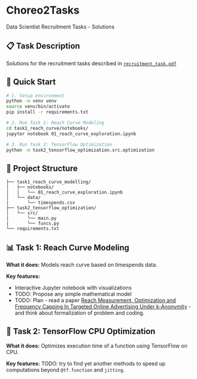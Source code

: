# Choreo2Tasks
Data Scientist Recruitment Tasks - Solutions

## 📋 Task Description
Solutions for the recruitment tasks described in [`recruitment_task.pdf`](recruitment_task.pdf)

## 🚀 Quick Start

```bash
# 1. Setup environment
python -m venv venv
source venv/bin/activate
pip install -r requirements.txt

# 2. Run Task 1: Reach Curve Modeling
cd task1_reach_curve/notebooks/
jupyter notebook 01_reach_curve_exploration.ipynb

# 3. Run Task 2: TensorFlow Optimization
python -m task2_tensorflow_optimization.src.optimization
```

## 📁 Project Structure

```
├── task1_reach_curve_modelling/
│   ├── notebooks/
|   |   └── 01_reach_curve_exploration.ipynb
│   └── data/
|       └── timespends.csv            
├── task2_tensorflow_optimization/
│   └── src/
|       └── main.py
|       └── funcs.py
└── requirements.txt
```

## 📊 Task 1: Reach Curve Modeling

**What it does:** Models reach curve based on timespends data.

**Key features:**
- Interactive Jupyter notebook with visualizations
- TODO: Propose any simple mathematical model
- TODO: Plan - read a paper [Reach Measurement, Optimization and Frequency Capping In Targeted Online Advertising Under k-Anonymity](https://arxiv.org/abs/2501.04882) - and think about formalization of problem and coding.

## 🔧 Task 2: TensorFlow CPU Optimization

**What it does:** Optimizes execution time of a function using TensorFlow on CPU.

**Key features:** 
TODO: try to find yet another methods to speed up computations beyond ```@tf.function``` and ```jitting```. 
